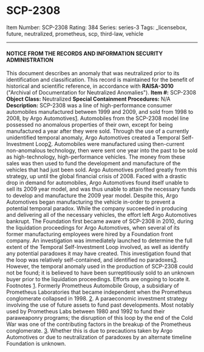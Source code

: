 # SCP-2308
Item Number: SCP-2308
Rating: 384
Series: series-3
Tags: _licensebox, future, neutralized, prometheus, scp, third-law, vehicle

---

#### NOTICE FROM THE RECORDS AND INFORMATION SECURITY ADMINISTRATION
This document describes an anomaly that was neutralized prior to its identification and classification. This record is maintained for the benefit of historical and scientific reference, in accordance with **RAISA-3010** ("Archival of Documentation for Neutralized Anomalies").
**Item #:** SCP-2308
**Object Class:** Neutralized
**Special Containment Procedures:** N/A
**Description:** SCP-2308 was a line of high-performance consumer automobiles manufactured between 1999 and 2009, and sold from 1998 to 2008, by Argo Automotives[1](javascript:;). Automobiles from the SCP-2308 model line possessed no anomalous properties of their own, except for being manufactured a year after they were sold.
Through the use of a currently unidentified temporal anomaly, Argo Automotives created a Temporal Self-Investment Loop[2](javascript:;). Automobiles were manufactured using then-current non-anomalous technology, then were sent one year into the past to be sold as high-technology, high-performance vehicles. The money from these sales was then used to fund the development and manufacture of the vehicles that had just been sold.
Argo Automotives profited greatly from this strategy, up until the global financial crisis of 2008. Faced with a drastic drop in demand for automobiles, Argo Automotives found itself unable to sell its 2009 year model, and was thus unable to attain the necessary funds to develop and manufacture the 2009 year model. Despite this, Argo Automotives began manufacturing the vehicle in-order to prevent a potential temporal paradox. While the company succeeded in producing and delivering all of the necessary vehicles, the effort left Argo Automotives bankrupt.
The Foundation first became aware of SCP-2308 in 2010, during the liquidation proceedings for Argo Automotives, when several of its former manufacturing employees were hired by a Foundation front company. An investigation was immediately launched to determine the full extent of the Temporal Self-Investment Loop involved, as well as identify any potential paradoxes it may have created.
This investigation found that the loop was relatively self-contained, and identified no paradoxes[3](javascript:;). However, the temporal anomaly used in the production of SCP-2308 could not be found; it is believed to have been surreptitiously sold to an unknown buyer prior to the liquidation proceedings. Efforts are ongoing to locate it.
Footnotes
[1](javascript:;). Formerly Prometheus Automobile Group, a subsidiary of Prometheus Laboratories that became independent when the Prometheus conglomerate collapsed in 1998.
[2](javascript:;). A paraeconomic investment strategy involving the use of future assets to fund past developments. Most notably used by Prometheus Labs between 1980 and 1992 to fund their paraweaponry programs; the disruption of this loop by the end of the Cold War was one of the contributing factors in the breakup of the Prometheus conglomerate.
[3](javascript:;). Whether this is due to precautions taken by Argo Automotives or due to neutralization of paradoxes by an alternate timeline Foundation is unknown.